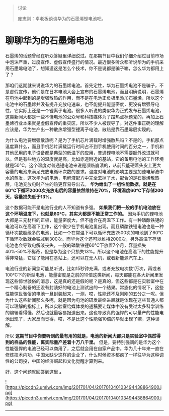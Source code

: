 > 讨论
> 
> 庞志刚：卓老板谈谈华为的石墨烯锂电池吧。

# 聊聊华为的石墨烯电池

石墨烯的话题曾经在听众答疑里详细说过。在那期节目中我们仔细介绍过目前市场中泡沫严重，过度宣传、虚假宣传盛行的情况。最近很多听众都听说华为的手机采用石墨烯电池了，想知道这是怎么个技术，你不是说都是骗子嘛，怎么华为都用上了？

那咱们这期就来说说华为的石墨烯电池。首先定性，华为石墨烯电池不是骗子，不是虚假宣传，他们是在日本电池大会上宣布的石墨烯电池，而且明确说明，石墨烯在电池中起到的是增强散热的作用，而不是在电池正负极里添加石墨烯，所以这个电池中的石墨烯并没有提升充放电速率，也不能提升能量密度，更没有增强导电性，它实际上还是一个锂离子电池。很多人听说的类似华为正式发布石墨烯电池，这类新闻大都是一些不懂电池的公众号和科技媒体为了蹭热点标题党的，再加上石墨烯行业本来就是虚假宣传的重灾区，所以不少人被误导了。对这件事正确的理解应该是，华为生产出一种散热增强型锂离子电池，散热是靠石墨烯层实现的。

为什么电池要增强散热呢？是为了手机芯片满载时增强散热吗？不是的，手机那点温度算什么，而且手机芯片满载运行时间占不到手机使用时间的百分之一，手机和其他民用的电子设备都是典型的低温下的应用，普通锂电池不需要额外改进就可以。但是有些地方的温度就是高，比如赤道附近的基站，它的备用电池的工作环境就是50℃。这个温度对普通锂电池来说是濒临崩溃的，从前只能硬着头皮上更大容量的电池来满足充放电循环次数的要求。温度对电池的影响主要是加速电解液中水的蒸发，这次华为的电池，电解液配方中完全去掉了水，配合的是石墨烯散热层，电池充放电时产生的热更容易导出去。 **华为给出了一组性能数据，就是在60℃下循环2000次充放电后的容量依然维持在70%，环境温度60℃下存储200天，容量损失低于13%。**

这个数据可能不是电池行业的人不知道有多强。 **如果我们把一般的手机电池放在这个环境温度下，也就是60℃，其实大都是不能正常工作的。** 因为手机的锂电池大都是三元材料的正极，能量密度大，但不适合在高温下工作。有一种磷酸铁锂的电池可以在高温下工作，这个很少在手机电池里出现。而且磷酸铁锂电池也是一种循环次数超级多的电池，比如一个在常温下可以循环充放2500次的电池到了60℃下循环次数就会锐减到300次。而华为这个还可以维持2000次，另外高温下存储电池也会导致电解液丧失，一般的磷酸铁锂60℃下放置7个月，容量损失40%-50%不稀奇，但是华为这个只损失13%。所以这个电池在高温下的性能提升得非常猛，它除了能用在基站上，还可以在无人机，或者新能源汽车上。

电池行业的新闻您可能总听说，比如15秒钟充满，或者充放电次数1万次，再或者100℃下的新型电池，能量密度是之前的10倍这类新闻，每天都能在各大新闻里发现这些惊世骇俗的消息，这是真的还是假的呢？是真的，但这些都是在实验室中在一个精心制备的还没有封装好的电池上测试出的一个结果。常态化的情况下，这些性能惊世骇俗的电池一旦封装起来，一测，哎，性能还不及刚刚的五分之一呢。但为什么这些新闻那么多呢，就是因为电池的研发最终进展就是体现在这些普通人都可以理解的指标上，所以实验室给媒体发的通稿要让媒体中没有受过太多科学训练的编辑看得懂，然后也就最容易报道出来。这也导致真的强悍的可以量产的性能电池出现了，大家反而觉得，哎，不是比这个性能强10倍的早就出现了嘛，这种误解。

所以 **这期节目中你要听到的最有用的就是，电池的新闻大都只是实验室中偶然得到的样品的性能，离实际量产差着十万八千里。** 但是，要特别强调的是华为这个性能强悍的电池已经可以商用了，之后就会用在自家产品中。华为几十年来一直在修炼技术内功，中国太缺少这样的企业了，什么时候资本都疯了一样往华为这种调性的公司投，中国的经济崛起和文化觉醒才算到来。

好，这个问题就回答到这里 **。**

![https://piccdn3.umiwi.com/img/201701/04/201701040103494438864900.jpg](https://piccdn3.umiwi.com/img/201701/04/201701040103494438864900.jpg)

---
